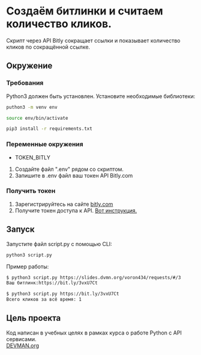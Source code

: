 # Создаём битлинки и считаем количество кликов.
Скрипт через API Bitly сокращает ссылки и показывает
количество кликов по сокращённой ссылке.
## Окружение
### Требования
Python3 должен быть установлен. Установите необходимые библиотеки:
```bash
puthon3 -m venv env 
```
```bash
source env/bin/activate
```
```bash
pip3 install -r requirements.txt
```
### Переменные окружения
- TOKEN_BITLY
1. Создайте файл ".env" рядом со скриптом.
2. Запишите в .env файл ваш токен API Bitly.com
### Получить токен
1. Зарегистрируйтесь на сайте [bitly.com](https://bitly.com/a/sign_up)
2. Получите токен доступа к API. [Вот инструкция.](https://support.bitly.com/hc/en-us/articles/230647907-How-do-I-generate-an-OAuth-access-token-for-the-Bitly-API-#:~:text=Log%20in%20to%20your%20Bitly,password%20and%20click%20Generate%20token.)
## Запуск
Запустите файл script.py с помощью CLI:
```bash
python3 script.py
```
Пример работы:  
``` bash
$ python3 script.py https://slides.dvmn.org/voron434/requests/#/3
Ваш битлинк:https://bit.ly/3vxU7Ct
```
``` bash
$ python3 script.py https://bit.ly/3vxU7Ct
Всего кликов за всё время: 1
```
## Цель проекта
Код написан в учебных целях в рамках курса о работе Python с API сервисами.  
[DEVMAN.org](https://devman.org)